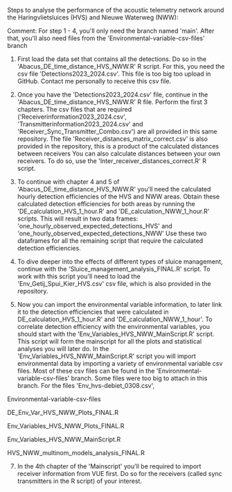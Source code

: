 Steps to analyse the performance of the acoustic telemetry network around the Haringvlietsluices (HVS) and Nieuwe Waterweg (NWW):

Comment: For step 1 - 4, you'll only need the branch named 'main'. After that, you'll also need files from the 'Environmental-variable-csv-files' branch

 1. First load the data set that contains all the detections. Do so in the 'Abacus_DE_time_distance_HVS_NWW.R' R script.
    For this, you need the csv file 'Detections2023_2024.csv'. This file is too big too upload in GitHub. Contact me personally to receive this csv file.

2. Once you have the 'Detections2023_2024.csv' file, continue in the 'Abacus_DE_time_distance_HVS_NWW.R' R file. Perform the first 3 chapters. 
   The csv files that are required ('Receiverinformation2023_2024.csv', 'Transmitterinformation2023_2024.csv' and 'Receiver_Sync_Transmitter_Combo.csv') are all provided in this same repository.
   The file 'Receiver_distances_matrix_correct.csv' is also provided in the repository, this is a product of the calculated distances between receivers
   You can also calculate distances between your own receivers. To do so, use the 'Inter_receiver_distances_correct.R' R script. 

3. To continue with chapter 4 and 5 of 'Abacus_DE_time_distance_HVS_NWW.R' you'll need the calculated hourly detection efficiencies of the HVS and NWW areas. 
   Obtain these calculated detection efficiencies for both areas by running the 'DE_calculation_HVS_1_hour.R' and 'DE_calculation_NWW_1_hour.R' scripts. 
   This will result in two data frames: 'one_hourly_observed_expected_detections_HVS' and 'one_hourly_observed_expected_detections_NWW'
   Use these two dataframes for all the remaining script that require the calculated detection efficiencies.

4. To dive deeper into the effects of different types of sluice management, continue with the 'Sluice_management_analysis_FINAL.R' script. To work with this script you'll need to load the 'Env_Getij_Spui_Kier_HVS.csv' csv file, which is also provided in the repository. 

5. Now you can import the environmental variable information, to later link it to the detection efficiencies that were calculated in DE_calculation_HVS_1_hour.R' and 'DE_calculation_NWW_1_hour'.
To correlate detection efficiency with the environmental variables, you should start with the 'Env_Variables_HVS_NWW_MainScript.R' script. This script will form the mainscript for all the plots and statistical analyses you will later do. In the 'Env_Variables_HVS_NWW_MainScript.R' script you will import environmental data by importing a variety of environmental variable csv files. Most of these csv files can be found in the 'Environmental-variable-csv-files' branch. Some files were too big to attach in this branch. For the files 'Env_hvs-debiet_0308.csv', 




Environmental-variable-csv-files
   

DE_Env_Var_HVS_NWW_Plots_FINAL.R

Env_Variables_HVS_NWW_Plots_FINAL.R

Env_Variables_HVS_NWW_MainScript.R

HVS_NWW_multinom_models_analysis_FINAL.R


7. In the 4th chapter of the 'Mainscript' you'll be required to import receiver information from VUE first. Do so for the receivers (called sync transmitters in the R script) of your interest. 
